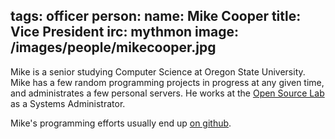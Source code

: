 tags: officer
person:
    name: Mike Cooper
    title: Vice President
    irc: mythmon
    image: /images/people/mikecooper.jpg
---
Mike is a senior studying Computer Science at Oregon State University. Mike has
a few random programming projects in progress at any given time, and
administrates a few personal servers. He works at the [Open Source Lab][osl] as
a Systems Administrator.

Mike's programming efforts usually end up [on github][github].

[github]: https://www.github.com/mythmon
[osl]: http://www.osuosl.org
